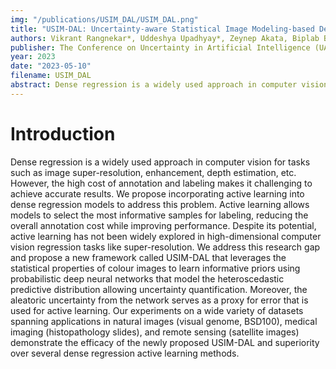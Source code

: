 ```yaml
---
img: "/publications/USIM_DAL/USIM_DAL.png"
title: "USIM-DAL: Uncertainty-aware Statistical Image Modeling-based Dense Active Learning for Super-resolution"
authors: Vikrant Rangnekar*, Uddeshya Upadhyay*, Zeynep Akata, Biplab Banerjee
publisher: The Conference on Uncertainty in Artificial Intelligence (UAI), 2023
year: 2023
date: "2023-05-10"
filename: USIM_DAL
abstract: Dense regression is a widely used approach in computer vision for tasks such as image super-resolution, enhancement, depth estimation, etc. However, the high cost of annotation and labeling makes it challenging to achieve accurate results. We propose incorporating active learning into dense regression models to address this problem. Active learning allows models to select the most informative samples for labeling, reducing the overall annotation cost while improving performance. Despite its potential, active learning has not been widely explored in high-dimensional computer vision regression tasks like super-resolution. We address this research gap and propose a new framework called USIM-DAL that leverages the statistical properties of colour images to learn informative priors using probabilistic deep neural networks that model the heteroscedastic predictive distribution allowing uncertainty quantification. Moreover, the aleatoric uncertainty from the network serves as a proxy for error that is used for active learning. Our experiments on a wide variety of datasets spanning applications in natural images (visual genome, BSD100), medical imaging (histopathology slides), and remote sensing (satellite images) demonstrate the efficacy of the newly proposed USIM-DAL and superiority over several dense regression active learning methods.
---
```


# Introduction
Dense regression is a widely used approach in computer vision for tasks such as image super-resolution, enhancement, depth estimation, etc. However, the high cost of annotation and labeling makes it challenging to achieve accurate results. We propose incorporating active learning into dense regression models to address this problem. Active learning allows models to select the most informative samples for labeling, reducing the overall annotation cost while improving performance. Despite its potential, active learning has not been widely explored in high-dimensional computer vision regression tasks like super-resolution. We address this research gap and propose a new framework called USIM-DAL that leverages the statistical properties of colour images to learn informative priors using probabilistic deep neural networks that model the heteroscedastic predictive distribution allowing uncertainty quantification. Moreover, the aleatoric uncertainty from the network serves as a proxy for error that is used for active learning. Our experiments on a wide variety of datasets spanning applications in natural images (visual genome, BSD100), medical imaging (histopathology slides), and remote sensing (satellite images) demonstrate the efficacy of the newly proposed USIM-DAL and superiority over several dense regression active learning methods.